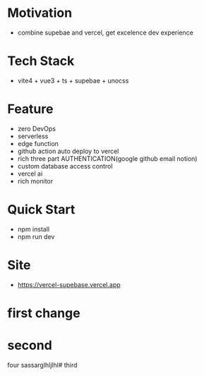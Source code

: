 # Motivation

- combine supebae and vercel, get excelence dev experience
  
# Tech Stack
- vite4 + vue3 + ts + supebae + unocss
# Feature
- zero DevOps
- serverless
- edge function
- github action auto deploy to vercel
- rich three part AUTHENTICATION(google github email notion)
- custom database access control
- vercel ai
- rich monitor

# Quick Start

- npm install
- npm run dev

# Site
- https://vercel-supebase.vercel.app

# first change

# second
 four
sassarglhljlhl# third 
